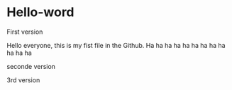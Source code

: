 # Hello-word
First version


Hello everyone, this is my fist file in the Github.
Ha ha ha ha ha ha ha ha ha ha ha ha 



seconde version



3rd version
